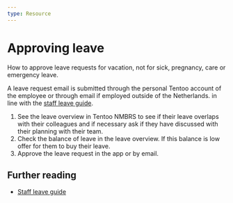 ```yaml
---
type: Resource
---
```


# Approving leave

How to approve leave requests for vacation, not for sick, pregnancy, care or emergency leave.

A leave request email is submitted through the personal Tentoo account of the employee or through email if employed outside of the Netherlands. in line with the [staff leave guide](../staff-information/leave.md).

1. See the leave overview in Tentoo NMBRS to see if their leave overlaps with their colleagues and if necessary ask if they have discussed with their planning with their team.
2. Check the balance of leave in the leave overview. If this balance is low offer for them to buy their leave.
3. Approve the leave request in the app or by email.

## Further reading

* [Staff leave guide](../staff-information/leave.md)